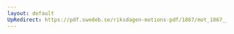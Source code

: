 ```yaml
---
layout: default
UpRedirect: https://pdf.swedeb.se/riksdagen-motions-pdf/1867/mot_1867__fk__00048.pdf
---
```

